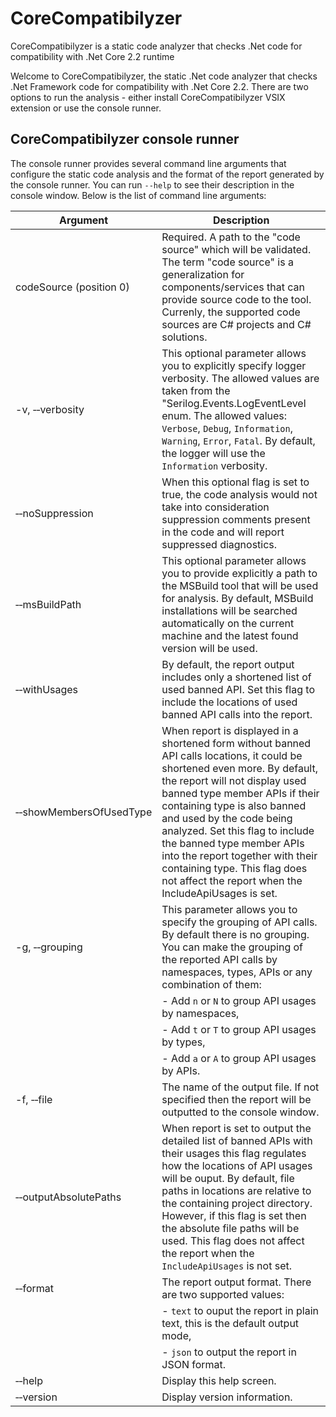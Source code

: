 # CoreCompatibilyzer

CoreCompatibilyzer is a static code analyzer that checks .Net code for compatibility with .Net Core 2.2 runtime

Welcome to CoreCompatibilyzer, the static .Net code analyzer that checks .Net Framework code for compatibility with .Net Core 2.2. There are two options to run the analysis - either install CoreCompatibilyzer VSIX extension or use the console runner.

## CoreCompatibilyzer console runner

The console runner provides several command line arguments that configure the static code analysis and the format of the report generated by the console runner. You can run `--help` to see their description in the console window. 
Below is the list of command line arguments:

| Argument  |  Description                                                                        |
| ------    | ----------------------------------------------------------------------------------- | 
|  codeSource (position 0)             | Required. A path to the "code source" which will be validated. The term "code source" is a generalization for components/services that can provide source code to the tool. Currenly, the supported code sources are C# projects and C# solutions. | 
| -v, &#8209;&#8209;verbosity          | This optional parameter allows you to explicitly specify logger verbosity. The allowed values are taken from the "Serilog.Events.LogEventLevel enum. The allowed values: `Verbose`, `Debug`, `Information`, `Warning`, `Error`, `Fatal`. By default, the logger will use the `Information` verbosity. | 
| &#8209;&#8209;noSuppression          | When this optional flag is set to true, the code analysis would not take into consideration suppression comments present in the code and will report suppressed diagnostics. | 
| &#8209;&#8209;msBuildPath            | This optional parameter allows you to provide explicitly a path to the MSBuild tool that  will be used for analysis. By default, MSBuild installations will be searched automatically on the current machine and the latest found version will be used. | 
| &#8209;&#8209;withUsages             | By default, the report output includes only a shortened list of used banned API. Set this flag to include the locations of used banned API calls into the report. | 
| &#8209;&#8209;showMembersOfUsedType  | When report is displayed in a shortened form without banned API calls locations, it could be shortened even more. By default, the report will not display used banned type member APIs if their containing type is also banned and used by the code being analyzed. Set this flag to include the banned type member APIs into the report together with their containing type. This flag does not affect the report when the IncludeApiUsages is set. | 
| -g, &#8209;&#8209;grouping           | This parameter allows you to specify the grouping of API calls. By default there is no grouping. You can make the grouping of the reported API calls by namespaces, types, APIs or any combination of them: |
|                                      |      - Add `n` or `N` to group API usages by namespaces,  |
|                                      |      - Add `t` or `T` to group API usages by types, |
|                                      |      - Add `a` or `A` to group API usages by APIs. | 
| -f, &#8209;&#8209;file               | The name of the output file. If not specified then the report will be outputted to the console window. | 
| &#8209;&#8209;outputAbsolutePaths    | When report is set to output the detailed list of banned APIs with their usages this flag regulates how the locations of API usages will be ouput. By default, file paths in locations are relative to the containing project directory. However, if this flag is set then the absolute file paths will be used. This flag does not affect the report when the `IncludeApiUsages` is not set. | 
| &#8209;&#8209;format                 | The report output format. There are two supported values: |
|                                      | - `text` to ouput the report in plain text, this is the default output mode,  |
|                                      | - `json` to output the report in JSON format.  |
| &#8209;&#8209;help                   | Display this help screen. |
| &#8209;&#8209;version                | Display version information. |